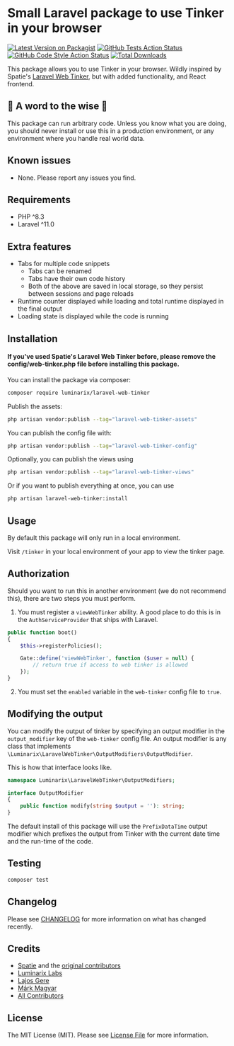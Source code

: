 # Small Laravel package to use Tinker in your browser

[![Latest Version on Packagist](https://img.shields.io/packagist/v/luminarix/laravel-web-tinker.svg?style=flat-square)](https://packagist.org/packages/luminarix/laravel-web-tinker)
[![GitHub Tests Action Status](https://img.shields.io/github/actions/workflow/status/luminarix/laravel-web-tinker/run-tests.yml?branch=main&label=tests&style=flat-square)](https://github.com/luminarix/laravel-web-tinker/actions?query=workflow%3Arun-tests+branch%3Amain)
[![GitHub Code Style Action Status](https://img.shields.io/github/actions/workflow/status/luminarix/laravel-web-tinker/fix-php-code-style-issues.yml?branch=main&label=code%20style&style=flat-square)](https://github.com/luminarix/laravel-web-tinker/actions?query=workflow%3A"Fix+PHP+code+style+issues"+branch%3Amain)
[![Total Downloads](https://img.shields.io/packagist/dt/luminarix/laravel-web-tinker.svg?style=flat-square)](https://packagist.org/packages/luminarix/laravel-web-tinker)

This package allows you to use Tinker in your browser. Wildly inspired by Spatie's [Laravel Web Tinker](https://github.com/spatie/laravel-web-tinker), but with added functionality, and React frontend.

## 🚨 A word to the wise 🚨

This package can run arbitrary code. Unless you know what you are doing, you should never install or use this in a production environment, or any environment where you handle real world data.

## Known issues

- None. Please report any issues you find.

## Requirements

- PHP ^8.3
- Laravel ^11.0

## Extra features
- Tabs for multiple code snippets
  - Tabs can be renamed
  - Tabs have their own code history
  - Both of the above are saved in local storage, so they persist between sessions and page reloads
- Runtime counter displayed while loading and total runtime displayed in the final output
- Loading state is displayed while the code is running

## Installation

#### If you've used Spatie's Laravel Web Tinker before, please remove the config/web-tinker.php file before installing this package.

You can install the package via composer:

```bash
composer require luminarix/laravel-web-tinker
```

Publish the assets:

```bash
php artisan vendor:publish --tag="laravel-web-tinker-assets"
```

You can publish the config file with:

```bash
php artisan vendor:publish --tag="laravel-web-tinker-config"
```

Optionally, you can publish the views using

```bash
php artisan vendor:publish --tag="laravel-web-tinker-views"
```

Or if you want to publish everything at once, you can use

```bash
php artisan laravel-web-tinker:install
```

## Usage

By default this package will only run in a local environment.

Visit `/tinker` in your local environment of your app to view the tinker page.

## Authorization

Should you want to run this in another environment (we do not recommend this), there are two steps you must perform.

1. You must register a `viewWebTinker` ability. A good place to do this is in the `AuthServiceProvider` that ships with Laravel.

```php
public function boot()
{
    $this->registerPolicies();

    Gate::define('viewWebTinker', function ($user = null) {
        // return true if access to web tinker is allowed
    });
}
```

2. You must set the `enabled` variable in the `web-tinker` config file to `true`.

## Modifying the output

You can modify the output of tinker by specifying an output modifier in the `output_modifier` key of the `web-tinker` config file. An output modifier is any class that implements `\Luminarix\LaravelWebTinker\OutputModifiers\OutputModifier`.

This is how that interface looks like.

```php
namespace Luminarix\LaravelWebTinker\OutputModifiers;

interface OutputModifier
{
    public function modify(string $output = ''): string;
}
```

The default install of this package will use the `PrefixDataTime` output modifier which prefixes the output from Tinker with the current date time and the run-time of the code.

## Testing

```bash
composer test
```

## Changelog

Please see [CHANGELOG](CHANGELOG.md) for more information on what has changed recently.

## Credits

- [Spatie](https://github.com/spatie) and the [original contributors](https://github.com/spatie/laravel-web-tinker/contributors)
- [Luminarix Labs](https://github.com/luminarix)
- [Lajos Gere](https://github.com/gere-lajos)
- [Márk Magyar](https://github.com/xHeaven)
- [All Contributors](../../contributors)

## License

The MIT License (MIT). Please see [License File](LICENSE.md) for more information.
